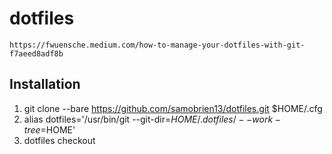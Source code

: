 # dotfiles
 
`https://fwuensche.medium.com/how-to-manage-your-dotfiles-with-git-f7aeed8adf8b`
 
## Installation

1. git clone --bare https://github.com/samobrien13/dotfiles.git $HOME/.cfg
2. alias dotfiles='/usr/bin/git --git-dir=$HOME/.dotfiles/ --work-tree=$HOME'
3. dotfiles checkout
